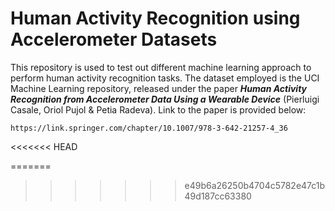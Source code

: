 # Human Activity Recognition using Accelerometer Datasets

This repository is used to test out different machine learning approach to perform human activity recognition tasks. The dataset employed is the UCI Machine Learning repository, released under the paper ***Human Activity Recognition from Accelerometer Data Using a Wearable Device*** (Pierluigi Casale, Oriol Pujol & Petia Radeva). Link to the paper is provided below:

```
https://link.springer.com/chapter/10.1007/978-3-642-21257-4_36
```
<<<<<<< HEAD

=======
>>>>>>> e49b6a26250b4704c5782e47c1b49d187cc63380
